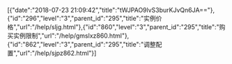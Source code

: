 [{"date":"2018-07-23 21:09:42","title":"tWJPAO9lvS3burKJvQn6JA=="},{"id":"296","level":"3","parent_id":"295","title":"实例价格","url":"/help/sljg.html"},{"id":"860","level":"3","parent_id":"295","title":"购买实例限制","url":"/help/gmslxz860.html"},{"id":"862","level":"3","parent_id":"295","title":"调整配置","url":"/help/sjpz862.html"}]